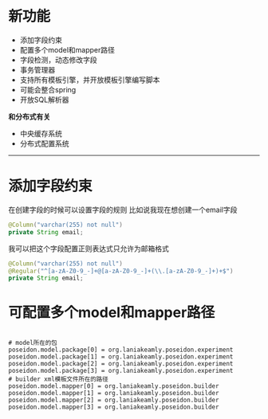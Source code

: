 # 新功能

- 添加字段约束
- 配置多个model和mapper路径
- 字段检测，动态修改字段
- 事务管理器
- 支持所有模板引擎，并开放模板引擎编写脚本
- 可能会整合spring
- 开放SQL解析器

**和分布式有关**

- 中央缓存系统
- 分布式配置系统

---

# 添加字段约束

在创建字段的时候可以设置字段的规则
比如说我现在想创建一个email字段
```java
@Column("varchar(255) not null")
private String email;
```
我可以把这个字段配置正则表达式只允许为邮箱格式
```java
@Column("varchar(255) not null")
@Regular("^[a-zA-Z0-9_-]+@[a-zA-Z0-9_-]+(\\.[a-zA-Z0-9_-]+)+$")
private String email;
```

# 可配置多个model和mapper路径

```properties

# model所在的包
poseidon.model.package[0] = org.laniakeamly.poseidon.experiment
poseidon.model.package[1] = org.laniakeamly.poseidon.experiment
poseidon.model.package[2] = org.laniakeamly.poseidon.experiment
poseidon.model.package[3] = org.laniakeamly.poseidon.experiment
# builder xml模板文件所在的路径
poseidon.model.mapper[0] = org.laniakeamly.poseidon.builder
poseidon.model.mapper[1] = org.laniakeamly.poseidon.builder
poseidon.model.mapper[2] = org.laniakeamly.poseidon.builder
poseidon.model.mapper[3] = org.laniakeamly.poseidon.builder

```
